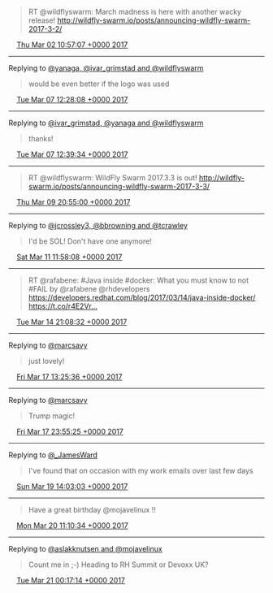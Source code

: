 > RT @wildflyswarm: March madness is here with another wacky release! http://wildfly-swarm.io/posts/announcing-wildfly-swarm-2017-3-2/

<img src="/images/twitter/media/tweet.ico" width="12" /> [Thu Mar 02 10:57:07 +0000 2017](https://twitter.com/kenfinnigan/status/837255444024422401)

----

Replying to [@yanaga, @ivar_grimstad and @wildflyswarm](https://twitter.com/yanaga/status/839057019927670786)

> would be even better if the logo was used

<img src="/images/twitter/media/tweet.ico" width="12" /> [Tue Mar 07 12:28:08 +0000 2017](https://twitter.com/kenfinnigan/status/839090286655594497)

----

Replying to [@ivar_grimstad, @yanaga and @wildflyswarm](https://twitter.com/ivar_grimstad/status/839092971429588993)

> thanks!

<img src="/images/twitter/media/tweet.ico" width="12" /> [Tue Mar 07 12:39:34 +0000 2017](https://twitter.com/kenfinnigan/status/839093162941480960)

----

> RT @wildflyswarm: WildFly Swarm 2017.3.3 is out! http://wildfly-swarm.io/posts/announcing-wildfly-swarm-2017-3-3/

<img src="/images/twitter/media/tweet.ico" width="12" /> [Thu Mar 09 20:55:00 +0000 2017](https://twitter.com/kenfinnigan/status/839942619606224897)

----

Replying to [@jcrossley3, @bbrowning and @tcrawley](https://twitter.com/jcrossley3/status/840222064296525824)

> I'd be SOL! Don't have one anymore!

<img src="/images/twitter/media/tweet.ico" width="12" /> [Sat Mar 11 11:58:08 +0000 2017](https://twitter.com/kenfinnigan/status/840532286583930880)

----

> RT @rafabene: #Java inside #docker: What you must know to not #FAIL by @rafabene @rhdevelopers  https://developers.redhat.com/blog/2017/03/14/java-inside-docker/ https://t.co/r4E2Vr…

<img src="/images/twitter/media/tweet.ico" width="12" /> [Tue Mar 14 21:08:32 +0000 2017](https://twitter.com/kenfinnigan/status/841757965073940480)

----

Replying to [@marcsavy](https://twitter.com/marcsavy/status/842727902831673344)

> just lovely!

<img src="/images/twitter/media/tweet.ico" width="12" /> [Fri Mar 17 13:25:36 +0000 2017](https://twitter.com/kenfinnigan/status/842728627066290177)

----

Replying to [@marcsavy](https://twitter.com/marcsavy/status/842868344260886528)

> Trump magic!

<img src="/images/twitter/media/tweet.ico" width="12" /> [Fri Mar 17 23:55:25 +0000 2017](https://twitter.com/kenfinnigan/status/842887124626038785)

----

Replying to [@_JamesWard](https://twitter.com/_JamesWard/status/843462651900575744)

> I've found that on occasion with my work emails over last few days

<img src="/images/twitter/media/tweet.ico" width="12" /> [Sun Mar 19 14:03:03 +0000 2017](https://twitter.com/kenfinnigan/status/843462825888661504)

----

> Have a great birthday @mojavelinux !!

<img src="/images/twitter/media/tweet.ico" width="12" /> [Mon Mar 20 11:10:34 +0000 2017](https://twitter.com/kenfinnigan/status/843781809402011648)

----

Replying to [@aslakknutsen and @mojavelinux](https://twitter.com/aslakknutsen/status/843978842683392000)

> Count me in ;-) Heading to RH Summit or Devoxx UK?

<img src="/images/twitter/media/tweet.ico" width="12" /> [Tue Mar 21 00:17:14 +0000 2017](https://twitter.com/kenfinnigan/status/843979778688499717)